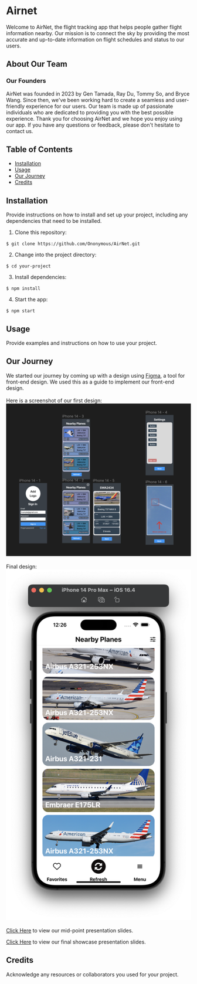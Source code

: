# Airnet

Welcome to AirNet, the flight tracking app that helps people gather flight information nearby. Our mission is to connect the sky by providing the most accurate and up-to-date information on flight schedules and status to our users.

## About Our Team

### Our Founders

AirNet was founded in 2023 by Gen Tamada, Ray Du, Tommy So, and Bryce Wang. Since then, we've been working hard to create a seamless and user-friendly experience for our users. Our team is made up of passionate individuals who are dedicated to providing you with the best possible experience. Thank you for choosing AirNet and we hope you enjoy using our app. If you have any questions or feedback, please don't hesitate to contact us.

## Table of Contents

- [Installation](#installation)
- [Usage](#usage)
- [Our Journey](#our-journey)
- [Credits](#credits)


## Installation

Provide instructions on how to install and set up your project, including any dependencies that need to be installed.

1. Clone this repository:
```shell
$ git clone https://github.com/Ononymous/AirNet.git
```
2. Change into the project directory:
```shell
$ cd your-project
```
3. Install dependencies:
```shell
$ npm install
```
4. Start the app:
```shell
$ npm start
```

## Usage

Provide examples and instructions on how to use your project.

## Our Journey

We started our journey by coming up with a design using [Figma](https://www.figma.com/file/YMjlqVdLgLOY0CEvBPn5Dx/AirNet?t=KbLNHAjL61YLaZ0a-1), a tool for front-end design. We used this as a guide to implement our front-end design.
<br>
<br>
Here is a screenshot of our first design:
![AirNet App Screenshot](./screenshots/AirNetFigma_v1.png)
<br>
<br>
Final design:
![AirNet App Screenshot](./screenshots/appMainpage.png)
<br>
<br>
[Click Here](https://docs.google.com/presentation/d/13k8u5GwKJcpTi3HXs5ICFjLOTZJt4VP88dQwsHjMpXA/edit?usp=sharing) to view our mid-point presentation slides.

[Click Here](https://www.canva.com/design/DAFhz1USANU/KwKERXrIxxzKBm-GShMLpQ/view?utm_content=DAFhz1USANU&utm_campaign=designshare&utm_medium=link&utm_source=publishsharelink) to view our final showcase presentation slides.

## Credits

Acknowledge any resources or collaborators you used for your project.

